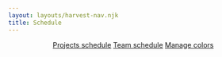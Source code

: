 ```yaml
---
layout: layouts/harvest-nav.njk
title: Schedule
---
```


<header id="top-nav">
  <nav>
    <a href="#" class="is-active">Projects schedule</a>
    <a href="#">Team schedule</a>
    <a href="#">Manage colors</a>
  </nav>
</header>
